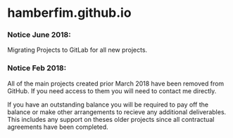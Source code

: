 # hamberfim.github.io

### Notice June 2018:
Migrating Projects to GitLab for all new projects.

### Notice Feb 2018:
All of the main projects created prior March 2018 have been removed from GitHub. If you need access to them you will need to contact me directly.

If you have an outstanding balance you will be required to pay off the balance or make other arrangements to recieve any additional deliverables. This includes any support on theses older projects since all contractual agreements have been completed.

